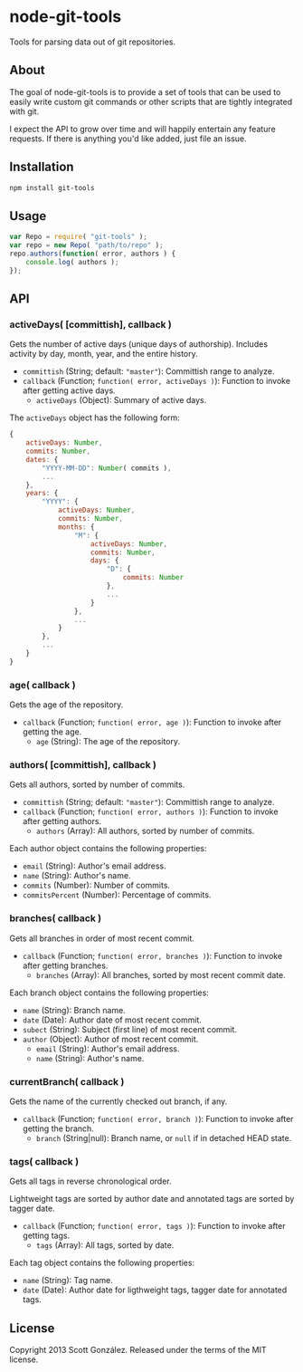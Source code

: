 # node-git-tools

Tools for parsing data out of git repositories.

## About

The goal of node-git-tools is to provide a set of tools that can be used to
easily write custom git commands or other scripts that are tightly integrated
with git.

I expect the API to grow over time and will happily entertain any feature
requests. If there is anything you'd like added, just file an issue.

## Installation

```sh
npm install git-tools
```

## Usage

```js
var Repo = require( "git-tools" );
var repo = new Repo( "path/to/repo" );
repo.authors(function( error, authors ) {
	console.log( authors );
});
```



## API

### activeDays( [committish], callback )

Gets the number of active days (unique days of authorship). Includes activity
by day, month, year, and the entire history.

* `committish` (String; default: `"master"`): Committish range to analyze.
* `callback` (Function; `function( error, activeDays )`): Function to invoke after getting active days.
  * `activeDays` (Object): Summary of active days.

The `activeDays` object has the following form:

```js
{
	activeDays: Number,
	commits: Number,
	dates: {
		"YYYY-MM-DD": Number( commits ),
		...
	},
	years: {
		"YYYY": {
			activeDays: Number,
			commits: Number,
			months: {
				"M": {
					activeDays: Number,
					commits: Number,
					days: {
						"D": {
							commits: Number
						},
						...
					}
				},
				...
			}
		},
		...
	}
}
```



### age( callback )

Gets the age of the repository.

* `callback` (Function; `function( error, age )`): Function to invoke after getting the age.
  * `age` (String): The age of the repository.



### authors( [committish], callback )

Gets all authors, sorted by number of commits.

* `committish` (String; default: `"master"`): Committish range to analyze.
* `callback` (Function; `function( error, authors )`): Function to invoke after getting authors.
  * `authors` (Array): All authors, sorted by number of commits.

Each author object contains the following properties:

* `email` (String): Author's email address.
* `name` (String): Author's name.
* `commits` (Number): Number of commits.
* `commitsPercent` (Number): Percentage of commits.



### branches( callback )

Gets all branches in order of most recent commit.

* `callback` (Function; `function( error, branches )`): Function to invoke after getting branches.
  * `branches` (Array): All branches, sorted by most recent commit date.

Each branch object contains the following properties:

* `name` (String): Branch name.
* `date` (Date): Author date of most recent commit.
* `subect` (String): Subject (first line) of most recent commit.
* `author` (Object): Author of most recent commit.
  * `email` (String): Author's email address.
  * `name` (String): Author's name.



### currentBranch( callback )

Gets the name of the currently checked out branch, if any.

* `callback` (Function; `function( error, branch )`): Function to invoke after getting the branch.
  * `branch` (String|null): Branch name, or `null` if in detached HEAD state.



### tags( callback )

Gets all tags in reverse chronological order.

Lightweight tags are sorted by author date and annotated tags are sorted by tagger date.

* `callback` (Function; `function( error, tags )`): Function to invoke after getting tags.
  * `tags` (Array): All tags, sorted by date.

Each tag object contains the following properties:

* `name` (String): Tag name.
* `date` (Date): Author date for ligthweight tags, tagger date for annotated tags.



## License

Copyright 2013 Scott González. Released under the terms of the MIT license.
